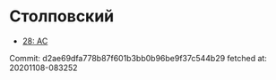 # Столповский
- [28: AC](28.md)

Commit: d2ae69dfa778b87f601b3bb0b96be9f37c544b29
 fetched at: 20201108-083252
